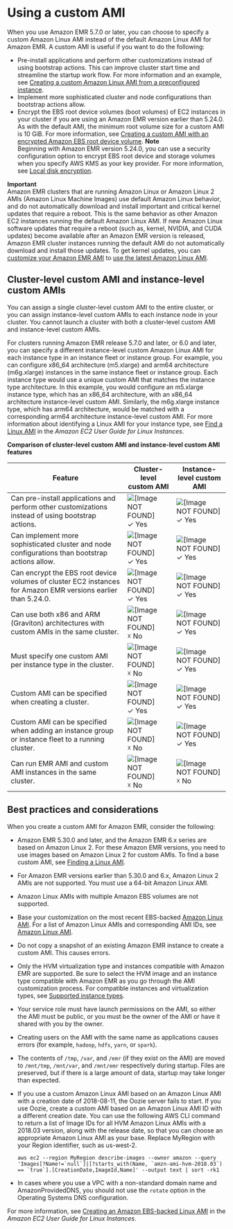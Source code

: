 # Using a custom AMI<a name="emr-custom-ami"></a>

When you use Amazon EMR 5\.7\.0 or later, you can choose to specify a custom Amazon Linux AMI instead of the default Amazon Linux AMI for Amazon EMR\. A custom AMI is useful if you want to do the following:
+ Pre\-install applications and perform other customizations instead of using bootstrap actions\. This can improve cluster start time and streamline the startup work flow\. For more information and an example, see [Creating a custom Amazon Linux AMI from a preconfigured instance](emr-specify-custom-ami.md#emr-custom-ami-preconfigure)\.
+ Implement more sophisticated cluster and node configurations than bootstrap actions allow\.
+ Encrypt the EBS root device volumes \(boot volumes\) of EC2 instances in your cluster if you are using an Amazon EMR version earlier than 5\.24\.0\. As with the default AMI, the minimum root volume size for a custom AMI is 10 GiB\. For more information, see [Creating a custom AMI with an encrypted Amazon EBS root device volume](emr-specify-custom-ami.md#emr-custom-ami-encrypted)\.
**Note**  
Beginning with Amazon EMR version 5\.24\.0, you can use a security configuration option to encrypt EBS root device and storage volumes when you specify AWS KMS as your key provider\. For more information, see [Local disk encryption](emr-data-encryption-options.md#emr-encryption-localdisk)\.

**Important**  
Amazon EMR clusters that are running Amazon Linux or Amazon Linux 2 AMIs \(Amazon Linux Machine Images\) use default Amazon Linux behavior, and do not automatically download and install important and critical kernel updates that require a reboot\. This is the same behavior as other Amazon EC2 instances running the default Amazon Linux AMI\. If new Amazon Linux software updates that require a reboot \(such as, kernel, NVIDIA, and CUDA updates\) become available after an Amazon EMR version is released, Amazon EMR cluster instances running the default AMI do not automatically download and install those updates\. To get kernel updates, you can [customize your Amazon EMR AMI](https://docs.aws.amazon.com/emr/latest/ManagementGuide/emr-custom-ami.html) to [use the latest Amazon Linux AMI](https://docs.aws.amazon.com/AWSEC2/latest/UserGuide/finding-an-ami.html)\.

## Cluster\-level custom AMI and instance\-level custom AMIs<a name="emr-custom-ami-types"></a>

You can assign a single cluster\-level custom AMI to the entire cluster, or you can assign instance\-level custom AMIs to each instance node in your cluster\. You cannot launch a cluster with both a cluster\-level custom AMI and instance\-level custom AMIs\.

For clusters running Amazon EMR release 5\.7\.0 and later, or 6\.0 and later, you can specify a different instance\-level custom Amazon Linux AMI for each instance type in an instance fleet or instance group\. For example, you can configure x86\_64 architecture \(m5\.xlarge\) and arm64 architecture \(m6g\.xlarge\) instances in the same instance fleet or instance group\. Each instance type would use a unique custom AMI that matches the instance type architecture\. In this example, you would configure an m5\.xlarge instance type, which has an x86\_64 architecture, with an x86\_64 architecture instance\-level custom AMI\. Similarly, the m6g\.xlarge instance type, which has arm64 architecture, would be matched with a corresponding arm64 architecture instance\-level custom AMI\. For more information about identifying a Linux AMI for your instance type, see [Find a Linux AMI](https://docs.aws.amazon.com/AWSEC2/latest/UserGuide/finding-an-ami.html) in the *Amazon EC2 User Guide for Linux Instances*\.


**Comparison of cluster\-level custom AMI and instance\-level custom AMI features**  

| Feature | Cluster\-level custom AMI | Instance\-level custom AMI | 
| --- | --- | --- | 
|  Can pre\-install applications and perform other customizations instead of using bootstrap actions\.  |   ![\[Image NOT FOUND\]](http://docs.aws.amazon.com/emr/latest/ManagementGuide/images/icon-yes.png) ✓ Yes  |   ![\[Image NOT FOUND\]](http://docs.aws.amazon.com/emr/latest/ManagementGuide/images/icon-yes.png) ✓ Yes  | 
|  Can implement more sophisticated cluster and node configurations than bootstrap actions allow\.  |   ![\[Image NOT FOUND\]](http://docs.aws.amazon.com/emr/latest/ManagementGuide/images/icon-yes.png) ✓ Yes  |   ![\[Image NOT FOUND\]](http://docs.aws.amazon.com/emr/latest/ManagementGuide/images/icon-yes.png) ✓ Yes  | 
|  Can encrypt the EBS root device volumes of cluster EC2 instances for Amazon EMR versions earlier than 5\.24\.0\.  |   ![\[Image NOT FOUND\]](http://docs.aws.amazon.com/emr/latest/ManagementGuide/images/icon-yes.png) ✓ Yes  |   ![\[Image NOT FOUND\]](http://docs.aws.amazon.com/emr/latest/ManagementGuide/images/icon-yes.png) ✓ Yes  | 
|  Can use both x86 and ARM \(Graviton\) architectures with custom AMIs in the same cluster\.  |   ![\[Image NOT FOUND\]](http://docs.aws.amazon.com/emr/latest/ManagementGuide/images/icon-no.png) ☓ No  |   ![\[Image NOT FOUND\]](http://docs.aws.amazon.com/emr/latest/ManagementGuide/images/icon-yes.png) ✓ Yes  | 
|  Must specify one custom AMI per instance type in the cluster\.  |   ![\[Image NOT FOUND\]](http://docs.aws.amazon.com/emr/latest/ManagementGuide/images/icon-no.png) ☓ No  |   ![\[Image NOT FOUND\]](http://docs.aws.amazon.com/emr/latest/ManagementGuide/images/icon-yes.png) ✓ Yes  | 
|  Custom AMI can be specified when creating a cluster\.  |   ![\[Image NOT FOUND\]](http://docs.aws.amazon.com/emr/latest/ManagementGuide/images/icon-yes.png) ✓ Yes  |   ![\[Image NOT FOUND\]](http://docs.aws.amazon.com/emr/latest/ManagementGuide/images/icon-yes.png) ✓ Yes  | 
|  Custom AMI can be specified when adding an instance group or instance fleet to a running cluster\.  |   ![\[Image NOT FOUND\]](http://docs.aws.amazon.com/emr/latest/ManagementGuide/images/icon-no.png) ☓ No  |   ![\[Image NOT FOUND\]](http://docs.aws.amazon.com/emr/latest/ManagementGuide/images/icon-yes.png) ✓ Yes  | 
|  Can run EMR AMI and custom AMI instances in the same cluster\.  |   ![\[Image NOT FOUND\]](http://docs.aws.amazon.com/emr/latest/ManagementGuide/images/icon-no.png) ☓ No  |   ![\[Image NOT FOUND\]](http://docs.aws.amazon.com/emr/latest/ManagementGuide/images/icon-no.png) ☓ No  | 

## Best practices and considerations<a name="emr-custom-ami-considerations"></a>

When you create a custom AMI for Amazon EMR, consider the following:
+ Amazon EMR 5\.30\.0 and later, and the Amazon EMR 6\.x series are based on Amazon Linux 2\. For these Amazon EMR versions, you need to use images based on Amazon Linux 2 for custom AMIs\. To find a base custom AMI, see [Finding a Linux AMI](https://docs.aws.amazon.com/AWSEC2/latest/UserGuide/finding-an-ami.html)\.
+ For Amazon EMR versions earlier than 5\.30\.0 and 6\.x, Amazon Linux 2 AMIs are not supported\. You must use a 64\-bit Amazon Linux AMI\.
+ Amazon Linux AMIs with multiple Amazon EBS volumes are not supported\.
+ Base your customization on the most recent EBS\-backed [Amazon Linux AMI](https://aws.amazon.com/amazon-linux-ami/)\. For a list of Amazon Linux AMIs and corresponding AMI IDs, see [Amazon Linux AMI](https://aws.amazon.com/amazon-linux-ami/)\.
+ Do not copy a snapshot of an existing Amazon EMR instance to create a custom AMI\. This causes errors\.
+ Only the HVM virtualization type and instances compatible with Amazon EMR are supported\. Be sure to select the HVM image and an instance type compatible with Amazon EMR as you go through the AMI customization process\. For compatible instances and virtualization types, see [Supported instance types](emr-supported-instance-types.md)\.
+ Your service role must have launch permissions on the AMI, so either the AMI must be public, or you must be the owner of the AMI or have it shared with you by the owner\.
+ Creating users on the AMI with the same name as applications causes errors \(for example, `hadoop`, `hdfs`, `yarn`, or `spark`\)\.
+ The contents of `/tmp`, `/var`, and `/emr` \(if they exist on the AMI\) are moved to `/mnt/tmp`, `/mnt/var`, and `/mnt/emr` respectively during startup\. Files are preserved, but if there is a large amount of data, startup may take longer than expected\.
+ If you use a custom Amazon Linux AMI based on an Amazon Linux AMI with a creation date of 2018\-08\-11, the Oozie server fails to start\. If you use Oozie, create a custom AMI based on an Amazon Linux AMI ID with a different creation date\. You can use the following AWS CLI command to return a list of Image IDs for all HVM Amazon Linux AMIs with a 2018\.03 version, along with the release date, so that you can choose an appropriate Amazon Linux AMI as your base\. Replace MyRegion with your Region identifier, such as us\-west\-2\.

  ```
  aws ec2 --region MyRegion describe-images --owner amazon --query 'Images[?Name!=`null`]|[?starts_with(Name, `amzn-ami-hvm-2018.03`) == `true`].[CreationDate,ImageId,Name]' --output text | sort -rk1
  ```
+ In cases where you use a VPC with a non\-standard domain name and AmazonProvidedDNS, you should not use the `rotate` option in the Operating Systems DNS configuration\.

For more information, see [Creating an Amazon EBS\-backed Linux AMI](https://docs.aws.amazon.com/AWSEC2/latest/UserGuide/creating-an-ami-ebs.html) in the *Amazon EC2 User Guide for Linux Instances*\.